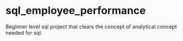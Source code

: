 # sql_employee_performance
Beginner level sql project that clears the concept of analytical concept needed for sql.
